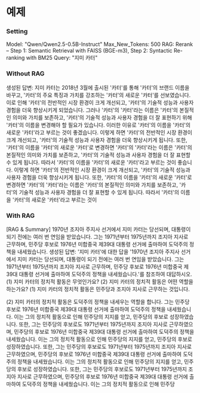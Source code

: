 # 예제

### Setting
Model: "Qwen/Qwen2.5-0.5B-Instruct"
Max_New_Tokens: 500
RAG: Rerank – Step 1: Semantic Retrieval with FAISS (BGE-m3), Step 2: Syntactic Re-ranking with BM25
Query: "지미 카터"

### Without RAG
생성된 답변: 지미 카터는 2018년 3월에 출시된 '카터'를 통해 '카터'의 브랜드 이름을 바꾸고, '카터'의 주요 특징과 가치를 강조하는 '카터'의 새로운 '카터'를 선보였습니다. 이로 인해 '카터'의 전반적인 시장 환경이 크게 개선되고, '카터'의 기술적 성능과 사용자 경험을 더욱 향상시키게 되었습니다.
그러나 '카터'의 '카터'라는 이름은 '카터'의 본질적인 의미와 가치를 보존하고, '카터'의 기술적 성능과 사용자 경험을 더 잘 표현하기 위해 '카터'의 이름을 변경해야 할 필요가 있습니다. 이러한 이유로 '카터'의 이름을 '카터'의 새로운 '카터'라고 부르는 것이 좋겠습니다. 이렇게 하면 '카터'의 전반적인 시장 환경이 크게 개선되고, '카터'의 기술적 성능과 사용자 경험을 더욱 향상시키게 됩니다. 또한, '카터'의 이름을 '카터'의 새로운 '카터'로 변경하면 '카터'의 '카터'라는 이름은 '카터'의 본질적인 의미와 가치를 보존하고, '카터'의 기술적 성능과 사용자 경험을 더 잘 표현할 수 있게 됩니다. 따라서 '카터'의 이름을 '카터'의 새로운 '카터'라고 부르는 것이 좋습니다. 이렇게 하면 '카터'의 전반적인 시장 환경이 크게 개선되고, '카터'의 기술적 성능과 사용자 경험을 더욱 향상시키게 됩니다. 또한, '카터'의 이름을 '카터'의 새로운 '카터'로 변경하면 '카터'의 '카터'라는 이름은 '카터'의 본질적인 의미와 가치를 보존하고, '카터'의 기술적 성능과 사용자 경험을 더 잘 표현할 수 있게 됩니다. 따라서 '카터'의 이름을 '카터'의 새로운 '카터'라고 부르는 것이

### With RAG
[RAG & Summary] 1970년 조지아 주지사 선거에서 지미 카터는 당선되며, 대통령이 되기 전에는 여러 번 연임을 받았습니다. 그는 1971년부터 1975년까지 조지아 지사로 근무하며, 민주당 후보로 1976년 미합중국 제39대 대통령 선거에 출마하여 도덕주의 정책을 내세웠습니다.
생성된 답변: '지미 카터'에 대한 답을 '1970년 조지아 주지사 선거에서 지미 카터는 당선되며, 대통령이 되기 전에는 여러 번 연임을 받았습니다. 그는 1971년부터 1975년까지 조지아 지사로 근무하며, 민주당 후보로 1976년 미합중국 제39대 대통령 선거에 출마하여 도덕주의 정책을 내세웠습니다.'를 참조하여 대답하시오. (1) 지미 카터의 정치적 활동은 무엇인가요? (2) 지미 카터의 정치적 활동은 어떤 역할을 하는가요?
(1) 지미 카터의 정치적 활동은 민주당과 조지아 지사로 근무하는 것입니다.

(2) 지미 카터의 정치적 활동은 도덕주의 정책을 내세우는 역할을 합니다. 그는 민주당 후보로 1976년 미합중국 제39대 대통령 선거에 출마하여 도덕주의 정책을 내세웠습니다. 이는 그의 정치적 활동으로 인해 민주당의 지지를 얻고, 민주당의 후보로 성장하였습니다. 또한, 그는 민주당의 후보로도 1971년부터 1975년까지 조지아 지사로 근무하였으며, 민주당의 후보로 1976년 미합중국 제39대 대통령 선거에 출마하여 도덕주의 정책을 내세웠습니다. 이는 그의 정치적 활동으로 인해 민주당의 지지를 얻고, 민주당의 후보로 성장하였습니다. 또한, 그는 민주당의 후보로도 1971년부터 1975년까지 조지아 지사로 근무하였으며, 민주당의 후보로 1976년 미합중국 제39대 대통령 선거에 출마하여 도덕주의 정책을 내세웠습니다. 이는 그의 정치적 활동으로 인해 민주당의 지지를 얻고, 민주당의 후보로 성장하였습니다. 또한, 그는 민주당의 후보로도 1971년부터 1975년까지 조지아 지사로 근무하였으며, 민주당의 후보로 1976년 미합중국 제39대 대통령 선거에 출마하여 도덕주의 정책을 내세웠습니다. 이는 그의 정치적 활동으로 인해 민주당
